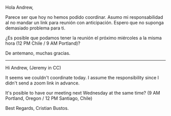 Hola Andrew,

Parece ser que hoy no hemos podido coordinar. Asumo mi responsabilidad al no mandar un link para reunión con anticipación. Espero que no suponga demasiado problema para ti.

¿Es posible que podamos tener la reunión el próximo miércoles a la misma hora (12 PM Chile / 9 AM Portland)?

De antemano, muchas gracias.



-----------------------

Hi Andrew, (Jeremy in CC)

It seems we couldn't coordinate today. I assume the responsibility since I didn't send a zoom link in advance.

It's posible to have our meeting next Wednesday at the same time? (9 AM Portland, Oregon / 12 PM Santiago, Chile)

Best Regards, 
Cristian Bustos.

